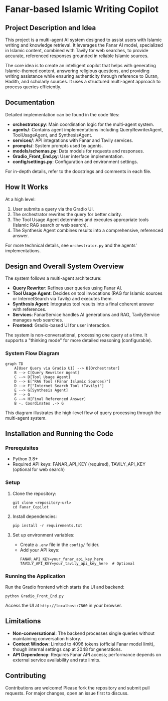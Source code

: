 
# Fanar-based Islamic Writing Copilot

## Project Description and Idea

This project is a multi-agent AI system designed to assist users with Islamic writing and knowledge retrieval. It leverages the Fanar AI model, specialized in Islamic content, combined with Tavily for web searches, to provide accurate, referenced responses grounded in reliable Islamic sources.

The core idea is to create an intelligent copilot that helps with generating Islamic-themed content, answering religious questions, and providing writing assistance while ensuring authenticity through reference to Quran, Hadith, and scholarly sources. It uses a structured multi-agent approach to process queries efficiently.

## Documentation

Detailed implementation can be found in the code files:
- **orchestrator.py**: Main coordination logic for the multi-agent system.
- **agents/**: Contains agent implementations including QueryRewriterAgent, ToolUsageAgent, and SynthesisAgent.
- **services/**: API integrations with Fanar and Tavily services.
- **prompts/**: System prompts used by agents.
- **models/schemas.py**: Data models for requests and responses.
- **Gradio_Front_End.py**: User interface implementation.
- **config/settings.py**: Configuration and environment settings.

For in-depth details, refer to the docstrings and comments in each file.

## How It Works

At a high level:
1. User submits a query via the Gradio UI.
2. The orchestrator rewrites the query for better clarity.
3. The Tool Usage Agent determines and executes appropriate tools (Islamic RAG search or web search).
4. The Synthesis Agent combines results into a comprehensive, referenced answer.

For more technical details, see `orchestrator.py` and the agents' implementations.

## Design and Overall System Overview

The system follows a multi-agent architecture:
- **Query Rewriter**: Refines user queries using Fanar AI.
- **Tool Usage Agent**: Decides on tool invocations (RAG for Islamic sources or InternetSearch via Tavily) and executes them.
- **Synthesis Agent**: Integrates tool results into a final coherent answer with references.
- **Services**: FanarService handles AI generations and RAG, TavilyService manages web searches.
- **Frontend**: Gradio-based UI for user interaction.

The system is non-conversational, processing one query at a time. It supports a "thinking mode" for more detailed reasoning (configurable).

### System Flow Diagram

```mermaid
graph TD
    A[User Query via Gradio UI] --> B[Orchestrator]
    B --> C[Query Rewriter Agent]
    C --> D[Tool Usage Agent]
    D --> E["RAG Tool (Fanar Islamic Sources)"]
    D --> F["Internet Search Tool (Tavily)"]
    E --> G[Synthesis Agent]
    F --> G
    G --> H[Final Referenced Answer]
    B -. Coordinates .-> G
```

This diagram illustrates the high-level flow of query processing through the multi-agent system.

## Installation and Running the Code

### Prerequisites
- Python 3.8+
- Required API keys: FANAR_API_KEY (required), TAVILY_API_KEY (optional for web search)

### Setup
1. Clone the repository:
   ```
   git clone <repository-url>
   cd Fanar_Copilot
   ```

2. Install dependencies:
   ```
   pip install -r requirements.txt
   ```

3. Set up environment variables:
   - Create a `.env` file in the `config/` folder.
   - Add your API keys:
     ```
     FANAR_API_KEY=your_fanar_api_key_here
     TAVILY_API_KEY=your_tavily_api_key_here  # Optional
     ```

### Running the Application
Run the Gradio frontend which starts the UI and backend:
```
python Gradio_Front_End.py
```

Access the UI at `http://localhost:7860` in your browser.

## Limitations
- **Non-conversational**: The backend processes single queries without maintaining conversation history.
- **Context Window**: Limited to 4096 tokens (official Fanar model limit), though internal settings cap at 2048 for generations.
- **API Dependency**: Requires Fanar API access; performance depends on external service availability and rate limits.


## Contributing
Contributions are welcome! Please fork the repository and submit pull requests. For major changes, open an issue first to discuss.

